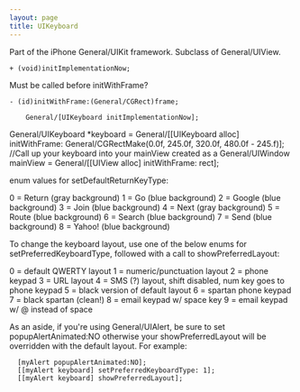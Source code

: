 ```yaml
---
layout: page
title: UIKeyboard
---
```




Part of the iPhone General/UIKit framework. Subclass of General/UIView.

<code>+ (void)initImplementationNow;</code>

Must be called before initWithFrame?

<code>- (id)initWithFrame:(General/CGRect)frame;</code>

        General/[UIKeyboard initImplementationNow];
  General/UIKeyboard *keyboard = General/[[UIKeyboard alloc] initWithFrame: General/CGRectMake(0.0f, 245.0f,
                                                              320.0f, 480.0f - 245.f)];
//Call up your keyboard into your mainView created as a General/UIWindow
mainView = General/[[UIView alloc] initWithFrame: rect];



enum values for setDefaultReturnKeyType:

    

0 = Return (gray background)
1 = Go (blue background)
2 = Google (blue background)
3 = Join (blue background)
4 = Next (gray background)
5 = Route (blue background)
6 = Search (blue background)
7 = Send (blue background)
8 = Yahoo! (blue background)



To change the keyboard layout, use one of the below enums for setPreferredKeyboardType, followed with a call to showPreferredLayout: 

    

0 = default QWERTY layout
1 = numeric/punctuation layout
2 = phone keypad
3 = URL layout
4 = SMS (?) layout, shift disabled, num key goes to phone keypad
5 = black version of default layout
6 = spartan phone keypad
7 = black spartan (clean!)
8 = email keypad w/ space key
9 = email keypad w/ @ instead of space



As an aside, if you're using General/UIAlert, be sure to set popupAlertAnimated:NO otherwise your showPreferredLayout will be overridden with the default layout. For example:

    

      [myAlert popupAlertAnimated:NO];
      [[myAlert keyboard] setPreferredKeyboardType: 1];
      [[myAlert keyboard] showPreferredLayout];


